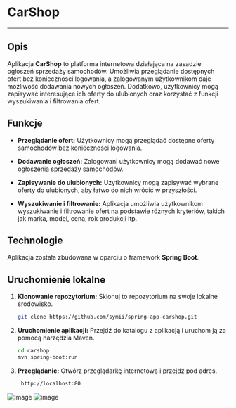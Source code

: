 # CarShop

---

## Opis

Aplikacja **CarShop** to platforma internetowa działająca na zasadzie ogłoszeń sprzedaży samochodów. Umożliwia przeglądanie dostępnych ofert bez konieczności logowania, a zalogowanym użytkownikom daje możliwość dodawania nowych ogłoszeń. Dodatkowo, użytkownicy mogą zapisywać interesujące ich oferty do ulubionych oraz korzystać z funkcji wyszukiwania i filtrowania ofert.

## Funkcje

- **Przeglądanie ofert:** Użytkownicy mogą przeglądać dostępne oferty samochodów bez konieczności logowania.
  
- **Dodawanie ogłoszeń:** Zalogowani użytkownicy mogą dodawać nowe ogłoszenia sprzedaży samochodów.

- **Zapisywanie do ulubionych:** Użytkownicy mogą zapisywać wybrane oferty do ulubionych, aby łatwo do nich wrócić w przyszłości.

- **Wyszukiwanie i filtrowanie:** Aplikacja umożliwia użytkownikom wyszukiwanie i filtrowanie ofert na podstawie różnych kryteriów, takich jak marka, model, cena, rok produkcji itp.

## Technologie

Aplikacja została zbudowana w oparciu o framework **Spring Boot**.

## Uruchomienie lokalne

1. **Klonowanie repozytorium:** Sklonuj to repozytorium na swoje lokalne środowisko.
   ```bash
   git clone https://github.com/symii/spring-app-carshop.git
2. **Uruchomienie aplikacji:** Przejdź do katalogu z aplikacją i uruchom ją za pomocą narzędzia Maven.
    ```bash
    cd carshop
    mvn spring-boot:run
3. **Przeglądanie:** Otwórz przeglądarkę internetową i przejdź pod adres.
    ```bash
     http://localhost:80
![image](https://github.com/Symii/spring-app-carshop/assets/46313859/710834ef-b62a-4243-b5b6-ec3483def4a6)
![image](https://github.com/Symii/spring-app-carshop/assets/46313859/197bfa75-8582-4bc0-bb5c-5c14d99bdd38)
